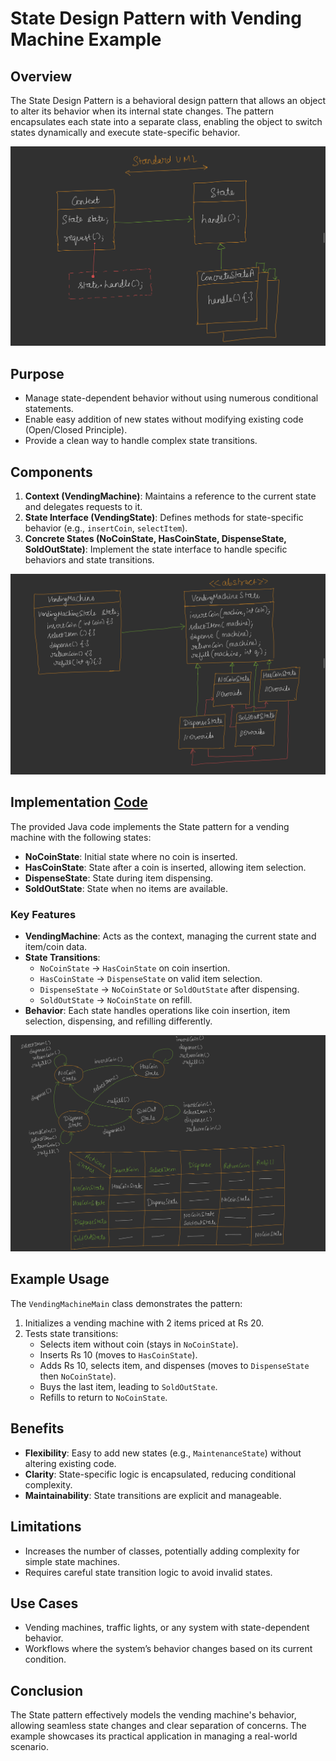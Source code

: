 
# State Design Pattern with Vending Machine Example

## Overview
The State Design Pattern is a behavioral design pattern that allows an object to alter its behavior when its internal state changes. The pattern encapsulates each state into a separate class, enabling the object to switch states dynamically and execute state-specific behavior.

![alt text](image.png)

## Purpose
- Manage state-dependent behavior without using numerous conditional statements.
- Enable easy addition of new states without modifying existing code (Open/Closed Principle).
- Provide a clean way to handle complex state transitions.

## Components
1. **Context (VendingMachine)**: Maintains a reference to the current state and delegates requests to it.
2. **State Interface (VendingState)**: Defines methods for state-specific behavior (e.g., `insertCoin`, `selectItem`).
3. **Concrete States (NoCoinState, HasCoinState, DispenseState, SoldOutState)**: Implement the state interface to handle specific behaviors and state transitions.

![alt text](image-1.png)

## Implementation [Code](/system-design/32/VendingMachineMain.java)
The provided Java code implements the State pattern for a vending machine with the following states:
- **NoCoinState**: Initial state where no coin is inserted.
- **HasCoinState**: State after a coin is inserted, allowing item selection.
- **DispenseState**: State during item dispensing.
- **SoldOutState**: State when no items are available.

### Key Features
- **VendingMachine**: Acts as the context, managing the current state and item/coin data.
- **State Transitions**: 
  - `NoCoinState` → `HasCoinState` on coin insertion.
  - `HasCoinState` → `DispenseState` on valid item selection.
  - `DispenseState` → `NoCoinState` or `SoldOutState` after dispensing.
  - `SoldOutState` → `NoCoinState` on refill.
- **Behavior**: Each state handles operations like coin insertion, item selection, dispensing, and refilling differently.

![alt text](image-2.png)

## Example Usage
The `VendingMachineMain` class demonstrates the pattern:
1. Initializes a vending machine with 2 items priced at Rs 20.
2. Tests state transitions:
   - Selects item without coin (stays in `NoCoinState`).
   - Inserts Rs 10 (moves to `HasCoinState`).
   - Adds Rs 10, selects item, and dispenses (moves to `DispenseState` then `NoCoinState`).
   - Buys the last item, leading to `SoldOutState`.
   - Refills to return to `NoCoinState`.

## Benefits
- **Flexibility**: Easy to add new states (e.g., `MaintenanceState`) without altering existing code.
- **Clarity**: State-specific logic is encapsulated, reducing conditional complexity.
- **Maintainability**: State transitions are explicit and manageable.

## Limitations
- Increases the number of classes, potentially adding complexity for simple state machines.
- Requires careful state transition logic to avoid invalid states.

## Use Cases
- Vending machines, traffic lights, or any system with state-dependent behavior.
- Workflows where the system’s behavior changes based on its current condition.



## Conclusion
The State pattern effectively models the vending machine's behavior, allowing seamless state changes and clear separation of concerns. The example showcases its practical application in managing a real-world scenario.
